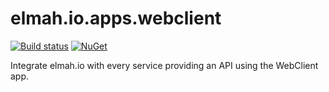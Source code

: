 # elmah.io.apps.webclient

[![Build status](https://ci.appveyor.com/api/projects/status/aj2eog0e3l8lanot?svg=true)](https://ci.appveyor.com/project/ThomasArdal/elmah-io-apps-webclient)
[![NuGet](https://img.shields.io/nuget/vpre/elmah.io.apps.webclient.svg)](https://www.nuget.org/packages/elmah.io.apps.webclient)

Integrate elmah.io with every service providing an API using the WebClient app.
